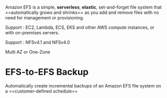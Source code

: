 Amazon EFS is a simple, **serverless**, **elastic**, set-and-forget file system that ==automatically grows and shrinks== as you add and remove files with no need for management or provisioning. 

Support : EC2, Lambda,  ECS,  EKS and other AWS compute instances, or with on-premises servers.

Support : NFSv4.1 and NFSv4.0

Multi AZ or One-Zone

# EFS-to-EFS Backup
Automatically create incremental backups of an Amazon EFS file system on a ==customer-defined schedule==